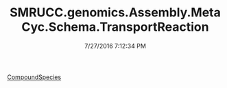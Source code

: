 ﻿---
title: SMRUCC.genomics.Assembly.MetaCyc.Schema.TransportReaction
date: 7/27/2016 7:12:34 PM
---

[CompoundSpecies](T-SMRUCC.genomics.Assembly.MetaCyc.Schema.TransportReaction.CompoundSpecies.html)

